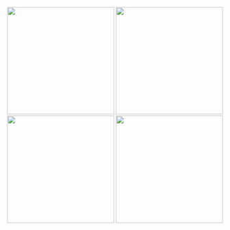 
<img src="https://github.com/Iamgauravkanani/budget_tracker_sqlite_getX_flutter/assets/128220245/9682f9b1-b526-423f-adc9-7342a708bab7" width=250px>
<img src="https://github.com/Iamgauravkanani/budget_tracker_sqlite_getX_flutter/assets/128220245/1a696b1c-6eac-4c99-aebc-f77513b17d9e" width=250px>
<img src="https://github.com/Iamgauravkanani/budget_tracker_sqlite_getX_flutter/assets/128220245/9f7b4f97-fe58-4c72-b12d-17c98577f4b3" width=250px>
<img src="https://github.com/Iamgauravkanani/budget_tracker_sqlite_getX_flutter/assets/128220245/c5fbcd14-7f7a-4d63-b45f-793fa28bf314" width=250px>

